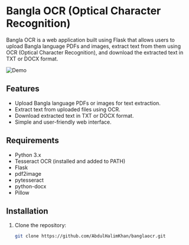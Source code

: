 # Bangla OCR (Optical Character Recognition)

Bangla OCR is a web application built using Flask that allows users to upload Bangla language PDFs and images, extract text from them using OCR (Optical Character Recognition), and download the extracted text in TXT or DOCX format.

![Demo](demo.gif)

## Features

- Upload Bangla language PDFs or images for text extraction.
- Extract text from uploaded files using OCR.
- Download extracted text in TXT or DOCX format.
- Simple and user-friendly web interface.

## Requirements

- Python 3.x
- Tesseract OCR (installed and added to PATH)
- Flask
- pdf2image
- pytesseract
- python-docx
- Pillow

## Installation

1. Clone the repository:

   ```bash
   git clone https://github.com/AbdulHalimKhan/banglaocr.git
